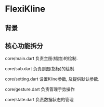 # FlexiKline


## 背景


## 核心功能拆分

core/main.dart
负责主图(蜡烛)的绘制.

core/sub.dart
负责副图(指标)的绘制.

core/setting.dart
设置Kline参数, 及提供默认参数.

core/gesture.dart
负责管理手势操作

core/state.dart
负责数据状态的管理

